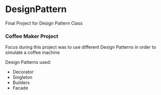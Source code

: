 # DesignPattern

Final Project for Design Pattern Class

### Coffee Maker Project

Focus during this project was to use different Design Patterns in order to simulate a coffee machine

Design Patterns used:
* Decorator
* Singleton
* Builders
* Facade
  
